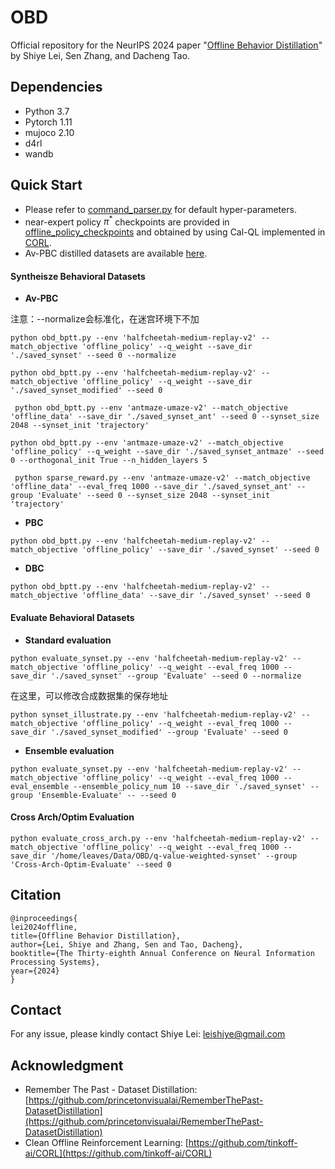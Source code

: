# OBD

Official repository for the NeurIPS 2024 paper "[Offline Behavior Distillation](https://arxiv.org/pdf/2410.22728)" by Shiye Lei, Sen Zhang, and Dacheng Tao.



## Dependencies

- Python 3.7
- Pytorch 1.11
- mujoco 2.10
- d4rl
- wandb



## Quick Start

- Please refer to [command_parser.py](./configs/command_parser.py) for default hyper-parameters.
- near-expert policy $\pi^\ast$ checkpoints are provided in [offline_policy_checkpoints](./offline_policy_checkpoints) and obtained by using Cal-QL implemented in [CORL](https://github.com/tinkoff-ai/CORL).
- Av-PBC distilled datasets are available [here](https://drive.google.com/file/d/19yCQkCRy82YOqy8xZnOMqTDkgOhkAHWc/view?usp=sharing).

#### Syntheisze Behavioral Datasets

- **Av-PBC**

注意：--normalize会标准化，在迷宫环境下不加
```shell
python obd_bptt.py --env 'halfcheetah-medium-replay-v2' --match_objective 'offline_policy' --q_weight --save_dir './saved_synset' --seed 0 --normalize
```

```shell
python obd_bptt.py --env 'halfcheetah-medium-replay-v2' --match_objective 'offline_policy' --q_weight --save_dir './saved_synset_modified' --seed 0
```

```shell
 python obd_bptt.py --env 'antmaze-umaze-v2' --match_objective 'offline_data' --save_dir './saved_synset_ant' --seed 0 --synset_size 2048 --synset_init 'trajectory'
```

```shell
python obd_bptt.py --env 'antmaze-umaze-v2' --match_objective 'offline_policy' --q_weight --save_dir './saved_synset_antmaze' --seed 0 --orthogonal_init True --n_hidden_layers 5
```

```shell
 python sparse_reward.py --env 'antmaze-umaze-v2' --match_objective 'offline_data' --eval_freq 1000 --save_dir './saved_synset_ant' --group 'Evaluate' --seed 0 --synset_size 2048 --synset_init 'trajectory'
```

- **PBC**

```shell
python obd_bptt.py --env 'halfcheetah-medium-replay-v2' --match_objective 'offline_policy' --save_dir './saved_synset' --seed 0
```

- **DBC**

```shell
python obd_bptt.py --env 'halfcheetah-medium-replay-v2' --match_objective 'offline_data' --save_dir './saved_synset' --seed 0
```



#### Evaluate Behavioral Datasets

- **Standard evaluation**

```shell
python evaluate_synset.py --env 'halfcheetah-medium-replay-v2' --match_objective 'offline_policy' --q_weight --eval_freq 1000 --save_dir './saved_synset' --group 'Evaluate' --seed 0 --normalize
```

在这里，可以修改合成数据集的保存地址

```shell
python synset_illustrate.py --env 'halfcheetah-medium-replay-v2' --match_objective 'offline_policy' --q_weight --eval_freq 1000 --save_dir './saved_synset_modified' --group 'Evaluate' --seed 0
```

- **Ensemble evaluation**

```shell
python evaluate_synset.py --env 'halfcheetah-medium-replay-v2' --match_objective 'offline_policy' --q_weight --eval_freq 1000 --eval_ensemble --ensemble_policy_num 10 --save_dir './saved_synset' --group 'Ensemble-Evaluate' -- --seed 0
```

#### Cross Arch/Optim Evaluation

```shell
python evaluate_cross_arch.py --env 'halfcheetah-medium-replay-v2' --match_objective 'offline_policy' --q_weight --eval_freq 1000 --save_dir '/home/leaves/Data/OBD/q-value-weighted-synset' --group 'Cross-Arch-Optim-Evaluate' --seed 0
```



## Citation

```
@inproceedings{
lei2024offline,
title={Offline Behavior Distillation},
author={Lei, Shiye and Zhang, Sen and Tao, Dacheng},
booktitle={The Thirty-eighth Annual Conference on Neural Information Processing Systems},
year={2024}
}
```



## Contact

For any issue, please kindly contact Shiye Lei: [leishiye@gmail.com](mailto:leishiye@gmail.com)



## Acknowledgment

- Remember The Past - Dataset Distillation: [https://github.com/princetonvisualai/RememberThePast-DatasetDistillation](https://github.com/princetonvisualai/RememberThePast-DatasetDistillation)
- Clean Offline Reinforcement Learning: [https://github.com/tinkoff-ai/CORL](https://github.com/tinkoff-ai/CORL)
